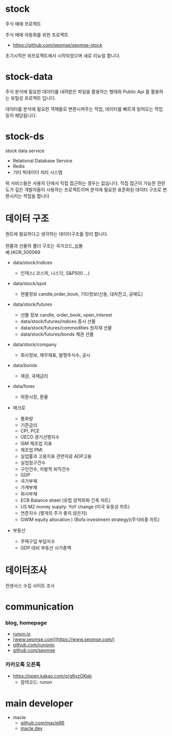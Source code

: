 # stock
주식 매매 프로젝트

주식 매매 자동화를 위한 프로젝트

- https://github.com/seomse/seomse-stock

초기시작은 위프로젝트에서 시작되었으며 새로 리뉴얼 합니다.

# stock-data

주식 분석에 필요한 데이터룰 내려받은 파일을 활용하는 형태와 Public Api 를 활용하는 유틸성 프로젝트 입니다.

데이터를 분석에 필요한 객체들로 변환시켜주는 작업, 데이터를 빠르게 읽어오는 작업 등이 해당됩니다.

# stock-ds
stock data service

- Relational Database Service
- Redis
- 기타 빅데이터 처리 시스템

위 서비스들은 사용자 단에서 직접 접근하는 경우는 없습니다. 직접 접근이 가능한 관련도가 깊은 개발자들이 사용하는 프로젝트이며 분석에 필요한 표준화된 데이터 구조로 변환시키는 작업을 합니다

# 데이터 구조

퀀트에 필요하다고 생각하는 데이터구조를 정리 합니다.
<br><br>
현물과 선물의 폴더 구조는 국가코드_심볼
<br> 예:)KOR_500069

- data/stock/indices
  - 인덱스( 코스피, 나스닥, S&P500 ...)
- data/stock/spot
  - 현물정보 candle,order_book, 기타정보(신용, 대차잔고, 공매도) 
- data/stock/futures
  - 선물 정보 candle, order_book, open_interest 
  - data/stock/futures/indices 증시 선물
  - data/stock/futures/commodities 원자재 선물
  - data/stock/futures/bonds 채권 선물
- data/stock/company
  - 회사정보, 제무재표, 발행주식수, 공시
- data/bonds
  - 채권, 국채금리
- data/forex
  - 외환시장, 환율

- 매크로
  - 통화량
  - 기준금리
  - CPI, PCE
  - OECD 경기선행지수
  - ISM 제조업 지표
  - 제조업 PMI
  - 실업률과 고용지표 관련자료 ADP고용
  - 실업청구건수
  - 구인건수, 자발적 퇴직건수
  - GDP
  - 국가부채
  - 가계부채
  - 회사부채
  - ECB Balance sheet (유럽 양적와화 긴축 차트)
  - US M2 money supply: YoY change (미국 유동성 차트)
  - 연준지수 (몇개의 주가 좋지 않은지)
  - GWIM equity allocation ) (Bofa investment strategy)(주식비중 차트)
- 부동산
  - 주택구입 부담지수
  - GDP 대비 부동산 시가총액



# 데이터조사

컨센서스 수집 사이트 조사

# communication
### blog, homepage
- [runon.io](https://runon.io)
- [www.seomse.com](https://www.seomse.com/)
- [github.com/runonio](https://github.com/runonio)
- [github.com/seomse](https://github.com/seomse)

### 카카오톡 오픈톡
 - https://open.kakao.com/o/g6vzOKqb
     - 참여코드: runon
 
# main developer
 - macle
    -  [github.com/macle86](https://github.com/macle86)
    -  [macle.dev](https://macle.dev)